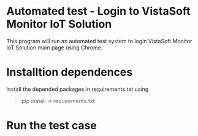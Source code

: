 # Automated test - Login to VistaSoft Monitor IoT Solution

This program will run an automated test system to login VistaSoft Monitor IoT Solution main page using Chrome.

# Installtion dependences 
Install the depended packages in requirements.txt using
> pip install -r requirements.txt
> 

# Run the test case

